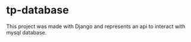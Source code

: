 # tp-database
This project was made with Django and represents an api to interact with mysql database.
